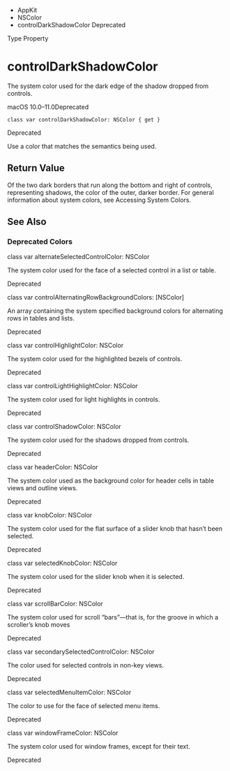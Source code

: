 

- AppKit
- NSColor
-  controlDarkShadowColor Deprecated

Type Property

# controlDarkShadowColor

The system color used for the dark edge of the shadow dropped from controls.

macOS 10.0–11.0Deprecated

``` source
class var controlDarkShadowColor: NSColor { get }
```

Deprecated

Use a color that matches the semantics being used.

## Return Value

Of the two dark borders that run along the bottom and right of controls, representing shadows, the color of the outer, darker border. For general information about system colors, see Accessing System Colors.

## See Also

### Deprecated Colors

class var alternateSelectedControlColor: NSColor

The system color used for the face of a selected control in a list or table.

Deprecated

class var controlAlternatingRowBackgroundColors: [NSColor]

An array containing the system specified background colors for alternating rows in tables and lists.

Deprecated

class var controlHighlightColor: NSColor

The system color used for the highlighted bezels of controls.

Deprecated

class var controlLightHighlightColor: NSColor

The system color used for light highlights in controls.

Deprecated

class var controlShadowColor: NSColor

The system color used for the shadows dropped from controls.

Deprecated

class var headerColor: NSColor

The system color used as the background color for header cells in table views and outline views.

Deprecated

class var knobColor: NSColor

The system color used for the flat surface of a slider knob that hasn’t been selected.

Deprecated

class var selectedKnobColor: NSColor

The system color used for the slider knob when it is selected.

Deprecated

class var scrollBarColor: NSColor

The system color used for scroll “bars”—that is, for the groove in which a scroller’s knob moves

Deprecated

class var secondarySelectedControlColor: NSColor

The color used for selected controls in non-key views.

Deprecated

class var selectedMenuItemColor: NSColor

The color to use for the face of selected menu items.

Deprecated

class var windowFrameColor: NSColor

The system color used for window frames, except for their text.

Deprecated

